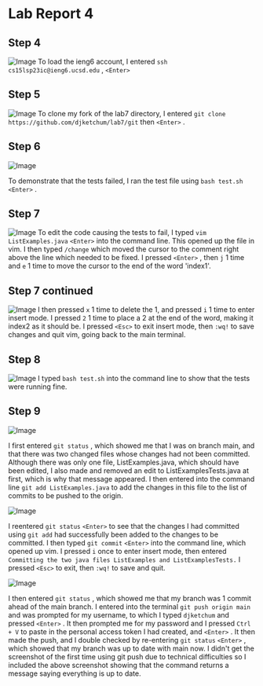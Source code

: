 # Lab Report 4

## Step 4
![Image](he.png)
To load the ieng6 account, I entered `ssh cs15lsp23ic@ieng6.ucsd.edu` , `<Enter>`


## Step 5
![Image](wasnt.png)
To clone my fork of the lab7 directory, I entered `git clone https://github.com/djketchum/lab7/git` then `<Enter>` .

## Step 6
![Image](my.png)

To demonstrate that the tests failed, I ran the test file using `bash test.sh <Enter>` .
  
## Step 7
![Image](everything.png)
To edit the code causing the tests to fail, I typed `vim ListExamples.java` `<Enter>` into the command line. This opened up the file in vim. I then typed `/change` which moved the cursor to the comment right above the line which needed to be fixed. I pressed `<Enter>` , then `j` 1 time and `e` 1 time to move the cursor to the end of the word 'index1'. 
  
## Step 7 continued
![Image](till.png)
I then pressed `x` 1 time to delete the 1, and pressed `i` 1 time to enter insert mode. I pressed `2` 1 time to place a 2 at the end of the word, making it index2 as it should be. I pressed `<Esc>` to exit insert mode, then `:wq!` to save changes and quit vim, going back to the main terminal.

## Step 8
![Image](we.png)
I typed `bash test.sh` into the command line to show that the tests were running fine.
  
## Step 9
![Image](noog.png)

I first entered `git status` <Enter>, which showed me that I was on branch main, and that there was two changed files whose changes had not been committed. Although there was only one file, ListExamples.java, which should have been edited, I also made and removed an edit to ListExamplesTests.java at first, which is why that message appeared. I then entered into the command line `git add ListExamples.java` to add the changes in this file to the list of commits to be pushed to the origin. 

  ![Image](og.png)
  
I reentered `git status` `<Enter>` to see that the changes I had committed using `git add` had successfully been added to the changes to be committed. I then typed `git commit` `<Enter>`  into the command line, which opened up vim. I pressed `i` once to enter insert mode, then entered `Committing the two java files ListExamples and ListExamplesTests.` I pressed `<Esc>` to exit, then `:wq!` to save and quit. 
  
![Image](lastpic.png)
  
I then entered `git status` , which showed me that my branch was 1 commit ahead of the main branch. I entered into the terminal `git push origin main` and was prompted for my username, to which I typed `djketchum` and pressed `<Enter>` . It then prompted me for my password and I pressed `Ctrl + V` to paste in the personal access token I had created, and `<Enter>` . It then made the push, and I double checked by re-entering `git status` `<Enter>` , which showed that my branch was up to date with main now. I didn't get the screenshot of the first time using git push due to technical difficulties so I included the above screenshot showing that the command returns a message saying everything is up to date.
 

